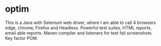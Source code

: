 # optim
This is a Java with Selenium web driver, where I am able to call 4 browsers edge, chrome, Firefox and Headless. Powerful test suites, HTML reports, email able reports. Maven compiler and listeners for test fail screenshots. Key factor POM.

